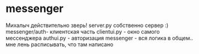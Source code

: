 # messenger
Михалыч действительно зверь! 
server.py собственно сервер :)
messenger/auth- клиентская часть
  clientui.py - окно самого мессенджера
  authui.py - авторизация
  messenger - вся логика в общем.. мне лень расписывать, что там написано

